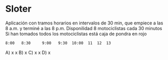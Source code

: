 # Sloter

Aplicación con tramos horarios en intervalos de 30 min, que empiece a las 8 a.m. y terminé a las 8 p.m. 
Disponilidad 8 motociclistas cada 30 minutos
Si han tomados todos los motociclistas está caja de pondra en rojo

    8:00   8:30     9:00   9:30  10:00  11  12  13
A)  x       x
B)  x
C)  x                 x
D)  x
